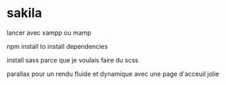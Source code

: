 # sakila

lancer avec xampp ou mamp

npm install to install dependencies

install sass parce que je voulais faire du scss

parallax pour un rendu fluide et dynamique avec une page d'acceuil jolie